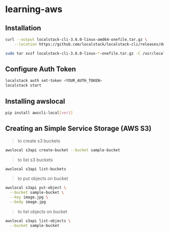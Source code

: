 # learning-aws

## Installation

```sh
curl --output localstack-cli-3.6.0-linux-amd64-onefile.tar.gz \
    --location https://github.com/localstack/localstack-cli/releases/download/v3.6.0/localstack-cli-3.6.0-linux-amd64-onefile.tar.gz
```
```sh
sudo tar xvzf localstack-cli-3.6.0-linux-*-onefile.tar.gz -C /usr/local/bin
```

## Configure Auth Token

```sh
localstack auth set-token <YOUR_AUTH_TOKEN>
localstack start
```
## Installing awslocal

```sh
pip install awscli-local[ver1]
```

## Creating an Simple Service Storage (AWS S3)

> to create s3 buckets
```sh
awslocal s3api create-bucket --bucket sample-bucket
```

> to list s3 buckets
```sh
awslocal s3api list-buckets
```

> to put objects on bucket
```sh
awslocal s3api put-object \
  --bucket sample-bucket \
  --key image.jpg \
  --body image.jpg
```

> to list objects on bucket
```sh
awslocal s3api list-objects \
  --bucket sample-bucket
```